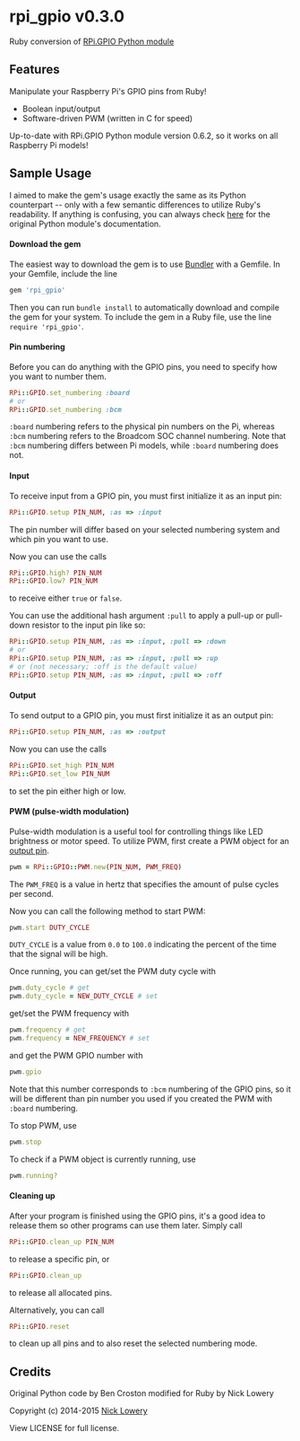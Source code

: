# rpi_gpio v0.3.0

Ruby conversion of [RPi.GPIO Python module](https://pypi.python.org/pypi/RPi.GPIO)

## Features

Manipulate your Raspberry Pi's GPIO pins from Ruby!

- Boolean input/output
- Software-driven PWM (written in C for speed)

Up-to-date with RPi.GPIO Python module version 0.6.2, so it works on all Raspberry Pi models!

## Sample Usage

I aimed to make the gem's usage exactly the same as its Python counterpart -- only with a few semantic differences to utilize Ruby's readability. If anything is confusing, you can always check [here](http://sourceforge.net/p/raspberry-gpio-python/wiki/Examples/) for the original Python module's documentation.

#### Download the gem

The easiest way to download the gem is to use [Bundler](http://bundler.io/) with a Gemfile. In your Gemfile, include the line 
```ruby
gem 'rpi_gpio'
```
Then you can run `bundle install` to automatically download and compile the gem for your system. To include the gem in a Ruby file, use the line `require 'rpi_gpio'`.

#### Pin numbering

Before you can do anything with the GPIO pins, you need to specify how you want to number them.
```ruby
RPi::GPIO.set_numbering :board
# or
RPi::GPIO.set_numbering :bcm
````
`:board` numbering refers to the physical pin numbers on the Pi, whereas `:bcm` numbering refers to the Broadcom SOC channel numbering. Note that `:bcm` numbering differs between Pi models, while `:board` numbering does not.

#### Input

To receive input from a GPIO pin, you must first initialize it as an input pin:
```ruby
RPi::GPIO.setup PIN_NUM, :as => :input
```
The pin number will differ based on your selected numbering system and which pin you want to use.

Now you can use the calls
```ruby
RPi::GPIO.high? PIN_NUM
RPi::GPIO.low? PIN_NUM
```
to receive either `true` or `false`.

You can use the additional hash argument `:pull` to apply a pull-up or pull-down resistor to the input pin like so:
```ruby
RPi::GPIO.setup PIN_NUM, :as => :input, :pull => :down
# or
RPi::GPIO.setup PIN_NUM, :as => :input, :pull => :up
# or (not necessary; :off is the default value)
RPi::GPIO.setup PIN_NUM, :as => :input, :pull => :off
```

#### Output

To send output to a GPIO pin, you must first initialize it as an output pin:
```ruby
RPi::GPIO.setup PIN_NUM, :as => :output
```
Now you can use the calls
```ruby
RPi::GPIO.set_high PIN_NUM
RPi::GPIO.set_low PIN_NUM
```
to set the pin either high or low.

#### PWM (pulse-width modulation)

Pulse-width modulation is a useful tool for controlling things like LED brightness or motor speed. To utilize PWM, first create a PWM object for an [output pin](#output).
```ruby
pwm = RPi::GPIO::PWM.new(PIN_NUM, PWM_FREQ)
```
The `PWM_FREQ` is a value in hertz that specifies the amount of pulse cycles per second.

Now you can call the following method to start PWM:
```ruby
pwm.start DUTY_CYCLE
```
`DUTY_CYCLE` is a value from `0.0` to `100.0` indicating the percent of the time that the signal will be high.

Once running, you can get/set the PWM duty cycle with
```ruby
pwm.duty_cycle # get
pwm.duty_cycle = NEW_DUTY_CYCLE # set
```
get/set the PWM frequency with
```ruby
pwm.frequency # get
pwm.frequency = NEW_FREQUENCY # set
```
and get the PWM GPIO number with
```ruby
pwm.gpio
```
Note that this number corresponds to `:bcm` numbering of the GPIO pins, so it will be different than pin number you used if you created the PWM with `:board` numbering.

To stop PWM, use
```ruby
pwm.stop
```

To check if a PWM object is currently running, use
```ruby
pwm.running?
```

#### Cleaning up

After your program is finished using the GPIO pins, it's a good idea to release them so other programs can use them later. Simply call
```ruby
RPi::GPIO.clean_up PIN_NUM
```
to release a specific pin, or
```ruby
RPi::GPIO.clean_up
```
to release all allocated pins.

Alternatively, you can call
```ruby
RPi::GPIO.reset
```
to clean up all pins and to also reset the selected numbering mode.

## Credits

Original Python code by Ben Croston modified for Ruby by Nick Lowery

Copyright (c) 2014-2015 [Nick Lowery](https://github.com/ClockVapor)

View LICENSE for full license.

